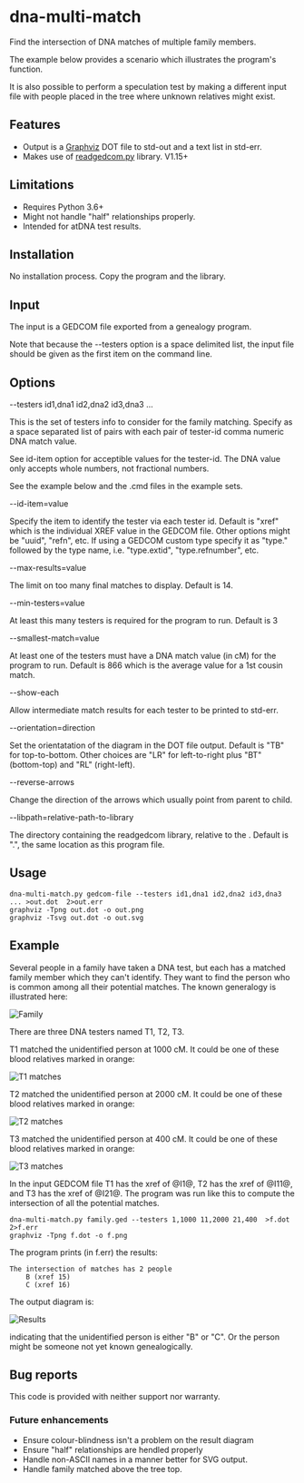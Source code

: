 # dna-multi-match
Find the intersection of DNA matches of multiple family members.

The example below provides a scenario which illustrates the program's function.

It is also possible to perform a speculation test by making a different input file with people placed in the tree where unknown relatives might exist.

## Features

- Output is a [Graphviz](https://graphviz.org) DOT file to std-out and a text list in std-err.
- Makes use of [readgedcom.py](https://github.com/johnandrea/readgedcom) library. V1.15+

## Limitations

- Requires Python 3.6+
- Might not handle "half" relationships properly.
- Intended for atDNA test results.

## Installation

No installation process. Copy the program and the library.

## Input

The input is a GEDCOM file exported from a genealogy program.

Note that because the --testers option is a space delimited list, the input file should be
given as the first item on the command line.

## Options

--testers  id1,dna1 id2,dna2 id3,dna3 ...

This is the set of testers info to consider for the family matching.
Specify as a space separated list of pairs with each pair of tester-id
comma numeric DNA match value.

See id-item option for acceptible values for the tester-id.
The DNA value only accepts whole numbers, not fractional numbers.

See the example below and the .cmd files in the example sets.

--id-item=value

Specify the item to identify the tester via each tester id. Default is "xref" which is the individual
XREF value in the GEDCOM file.
Other options might be "uuid", "refn", etc. If using a GEDCOM custom type specify it as "type." followed by
the type name, i.e. "type.extid", "type.refnumber", etc.

--max-results=value

The limit on too many final matches to display. Default is 14.

--min-testers=value

At least this many testers is required for the program to run. Default is 3

--smallest-match=value

At least one of the testers must have a DNA match value (in cM) for the program
to run. Default is 866 which is the average value for a 1st cousin match.

--show-each

Allow intermediate match results for each tester to be printed to std-err.

--orientation=direction

Set the orientatation of the diagram in the DOT file output. Default is "TB" for top-to-bottom.
Other choices are "LR" for left-to-right plus "BT" (bottom-top) and "RL" (right-left).

--reverse-arrows

Change the direction of the arrows which usually point from parent to child.

--libpath=relative-path-to-library

The directory containing the readgedcom library, relative to the . Default is ".", the same location as this program file.

## Usage

```
dna-multi-match.py gedcom-file --testers id1,dna1 id2,dna2 id3,dna3 ... >out.dot  2>out.err
graphviz -Tpng out.dot -o out.png
graphviz -Tsvg out.dot -o out.svg
```

## Example

Several people in a family have taken a DNA test, but each has a matched family member which they can't identify.
They want to find the person who is common among all their potential matches.
The known generalogy is illustrated here:

![Family](example-1/family.png)

There are three DNA testers named T1, T2, T3.

T1 matched the unidentified person at 1000 cM. It could be one of these blood relatives marked in orange:

![T1 matches](example-1/t1.png)

T2 matched the unidentified person at 2000 cM. It could be one of these blood relatives marked in orange:

![T2 matches](example-1/t2.png)

T3 matched the unidentified person at 400 cM. It could be one of these blood relatives marked in orange:

![T3 matches](example-1/t3.png)

In the input GEDCOM file T1 has the xref of @I1@, T2 has the xref of @I11@, and T3 has the xref of @I21@. The program was run like this to compute the intersection of all the potential matches.

```
dna-multi-match.py family.ged --testers 1,1000 11,2000 21,400  >f.dot  2>f.err
graphviz -Tpng f.dot -o f.png
```

The program prints (in f.err) the results:

```
The intersection of matches has 2 people
    B (xref 15)
    C (xref 16)
```

The output diagram is:

![Results](example-1/result.png)

indicating that the unidentified person is either "B" or "C". Or the person might be someone not yet known genealogically.



## Bug reports

This code is provided with neither support nor warranty.

### Future enhancements

- Ensure colour-blindness isn't a problem on the result diagram
- Ensure "half" relationships are hendled properly
- Handle non-ASCII names in a manner better for SVG output.
- Handle family matched above the tree top.
